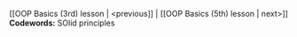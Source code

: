 [[OOP Basics (3rd) lesson | <previous]]  |  [[OOP Basics (5th) lesson | next>]]
**Codewords:** SOlid principles